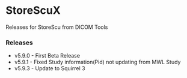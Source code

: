 # StoreScuX
Releases for StoreScu from DICOM Tools

### Releases
* v5.9.0 - First Beta Release
* v5.9.1 - Fixed Study information(Pid) not updating from MWL Study
* v5.9.3 - Update to Squirrel 3
